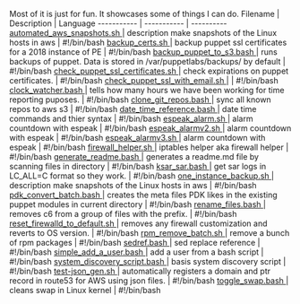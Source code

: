 Most of it is just for fun. 
  It showcases some of things I can do.
  Filename | Description | Language
  ----------- | ----------- | ----------
<a href="https://github.com/zeekus/bash/blob/master/automated_aws_snapshots.sh"> automated_aws_snapshots.sh </a>   |  description make snapshots of the Linux hosts in aws | #!/bin/bash 
<a href="https://github.com/zeekus/bash/blob/master/backup_certs.sh"> backup_certs.sh </a>   |   backup puppet ssl certificates for a 2018 instance of PE | #!/bin/bash 
<a href="https://github.com/zeekus/bash/blob/master/backup_puppet_to_s3.bash"> backup_puppet_to_s3.bash </a>   |   runs backups of puppet. Data is stored in /var/puppetlabs/backups/ by default | #!/bin/bash 
<a href="https://github.com/zeekus/bash/blob/master/check_puppet_ssl_certificates.sh"> check_puppet_ssl_certificates.sh </a>   |   check expirations on puppet certificates. | #!/bin/bash 
<a href="https://github.com/zeekus/bash/blob/master/check_puppet_ssl_with_email.sh"> check_puppet_ssl_with_email.sh </a>   |   | #!/bin/bash 
<a href="https://github.com/zeekus/bash/blob/master/clock_watcher.bash"> clock_watcher.bash </a>   |   tells how many hours we have been working for time reporting puposes. | #!/bin/bash 
<a href="https://github.com/zeekus/bash/blob/master/clone_git_repos.bash"> clone_git_repos.bash </a>   |   sync all known repos to aws s3 | #!/bin/bash 
<a href="https://github.com/zeekus/bash/blob/master/date_time_reference.bash"> date_time_reference.bash </a>   |   date time commands and thier syntax | #!/bin/bash 
<a href="https://github.com/zeekus/bash/blob/master/espeak_alarm.sh"> espeak_alarm.sh </a>   |   alarm countdown with espeak | #!/bin/bash 
<a href="https://github.com/zeekus/bash/blob/master/espeak_alarmv2.sh"> espeak_alarmv2.sh </a>   |   alarm countdown with espeak | #!/bin/bash 
<a href="https://github.com/zeekus/bash/blob/master/espeak_alarmv3.sh"> espeak_alarmv3.sh </a>   |   alarm countdown with espeak | #!/bin/bash 
<a href="https://github.com/zeekus/bash/blob/master/firewall_helper.sh"> firewall_helper.sh </a>   |   iptables helper aka firewall helper | #!/bin/bash 
<a href="https://github.com/zeekus/bash/blob/master/generate_readme.bash"> generate_readme.bash </a>   |   generates a readme.md file by scanning files in directory | #!/bin/bash 
<a href="https://github.com/zeekus/bash/blob/master/ksar_sar.bash"> ksar_sar.bash </a>   |   get sar logs in LC_ALL=C format so they work. | #!/bin/bash 
<a href="https://github.com/zeekus/bash/blob/master/one_instance_backup.sh"> one_instance_backup.sh </a>   |  description make snapshots of the Linux hosts in aws | #!/bin/bash 
<a href="https://github.com/zeekus/bash/blob/master/pdk_convert_batch.bash"> pdk_convert_batch.bash </a>   |   creates the meta files PDK likes in the existing puppet modules in current directory | #!/bin/bash 
<a href="https://github.com/zeekus/bash/blob/master/rename_files.bash"> rename_files.bash </a>   |   removes c6 from a group of files with the prefix. | #!/bin/bash 
<a href="https://github.com/zeekus/bash/blob/master/reset_firewalld_to_default.sh"> reset_firewalld_to_default.sh </a>   |   removes any firewall customization and reverts to OS version. | #!/bin/bash 
<a href="https://github.com/zeekus/bash/blob/master/rpm_remove_batch.sh"> rpm_remove_batch.sh </a>   |   remove a bunch of rpm packages | #!/bin/bash 
<a href="https://github.com/zeekus/bash/blob/master/sedref.bash"> sedref.bash </a>   |   sed replace reference | #!/bin/bash 
<a href="https://github.com/zeekus/bash/blob/master/simple_add_a_user.bash"> simple_add_a_user.bash </a>   |   add a user from a bash script | #!/bin/bash 
<a href="https://github.com/zeekus/bash/blob/master/system_discovery_script.bash"> system_discovery_script.bash </a>   |   basis system discovery script | #!/bin/bash 
<a href="https://github.com/zeekus/bash/blob/master/test-json_gen.sh"> test-json_gen.sh </a>   |   automatically registers a domain and ptr record in route53 for AWS using json files. | #!/bin/bash 
<a href="https://github.com/zeekus/bash/blob/master/toggle_swap.bash"> toggle_swap.bash </a>   |   cleans swap in Linux kernel | #!/bin/bash 
